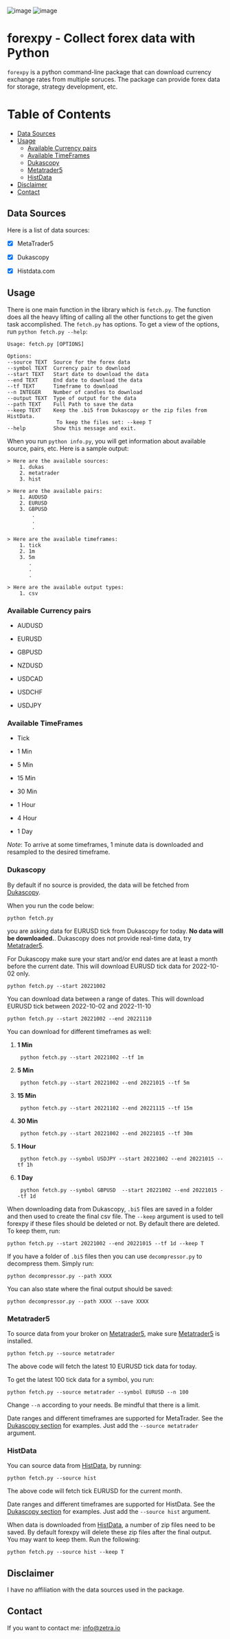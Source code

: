 ![image](https://img.shields.io/pypi/pyversions/tqdm.svg?logo=python&logoColor=white) ![image](https://img.shields.io/pypi/l/tqdm.svg)

# forexpy - Collect forex data with Python

`forexpy` is a python command-line package that can download currency exchange rates from multiple soruces. The
package can provide forex data for storage, strategy development, etc.

Table of Contents
=================

* [Data Sources](#data-sources) 
* [Usage](#usage)
   * [Available Currency pairs](#available-currency-pairs)
   * [Available TimeFrames](available-timeFrames)
   * [Dukascopy](#dukascopy)
   * [Metatrader5](#metatrader5)
   * [HistData](#histdata)
* [Disclaimer](#disclaimer)
* [Contact](#contact)


## Data Sources

Here is a list of data sources:

 - [x] MetaTrader5

 - [x] Dukascopy

 - [x] Histdata.com 



## Usage

There is one main function in the library which is `fetch.py`.  The function does all the heavy lifting of calling all the other functions
to get the given task accomplished. The `fetch.py` has options. To get a view of the options, run `python fetch.py --help`:

    Usage: fetch.py [OPTIONS]

    Options:
    --source TEXT  Source for the forex data
    --symbol TEXT  Currency pair to download
    --start TEXT   Start date to download the data
    --end TEXT     End date to download the data
    --tf TEXT      Timeframe to download
    --n INTEGER    Number of candles to download
    --output TEXT  Type of output for the data
    --path TEXT    Full Path to save the data
    --keep TEXT    Keep the .bi5 from Dukascopy or the zip files from HistData.
                    To keep the files set: --keep T
    --help         Show this message and exit.

When you run `python info.py`, you will get information about available source, pairs, etc. Here is a sample output:

    > Here are the available sources:
        1. dukas
        2. metatrader
        3. hist

    > Here are the available pairs:
        1. AUDUSD
        2. EURUSD
        3. GBPUSD
            .
            .
            .

    > Here are the available timeframes:
        1. tick
        2. 1m
        3. 5m
           .
           .
           . 

    > Here are the available output types:
        1. csv

 ### Available Currency pairs

   - AUDUSD 
  
   - EURUSD 
   
   - GBPUSD 
   
   - NZDUSD 
   
   - USDCAD 
   
   - USDCHF  
   
   - USDJPY

 ### Available TimeFrames 

   - Tick
   
   - 1 Min
   
   - 5 Min
   
   - 15 Min 
   
   - 30 Min 
   
   - 1 Hour 
   
   - 4 Hour 
   
   - 1 Day 

   *Note*: To arrive at some timeframes, 1 minute data is downloaded and resampled to the desired timeframe. 



### Dukascopy

By default if no source is provided, the data will be fetched from [Dukascopy](https://www.dukascopy.com/trading-tools/widgets/quotes/historical_data_feed). 

When you run the code below:

    python fetch.py 

you are asking data for EURUSD tick from Dukascopy for today. **No data will be downloaded.**. Dukascopy does not provide real-time data, try [Metatrader5](#metatrader5).

For Dukascopy make sure your start and/or end dates are at least a month before the current date. This will download EURUSD tick data for 2022-10-02 only. 

    python fetch.py --start 20221002  

You can download data between a range of dates. This will download EURUSD tick between 2022-10-02 and 2022-11-10

    python fetch.py --start 20221002 --end 20221110  

You can download for different timeframes as well:

1. **1 Min**

        python fetch.py --start 20221002 --tf 1m 

2. **5 Min** 

        python fetch.py --start 20221002 --end 20221015 --tf 5m

3. **15 Min** 

        python fetch.py --start 20221102 --end 20221115 --tf 15m

4. **30 Min**

        python fetch.py --start 20221002 --end 20221015 --tf 30m

5. **1 Hour** 

        python fetch.py --symbol USDJPY --start 20221002 --end 20221015 --tf 1h

6. **1 Day** 

        python fetch.py --symbol GBPUSD  --start 20221002 --end 20221015 --tf 1d

When downloading data from Dukascopy, `.bi5` files are saved in a folder and then used to create the final csv file. The `--keep` argument is used to 
tell forexpy if these files should be deleted or not. By default there are deleted. To keep them, run:

    python fetch.py --start 20221002 --end 20221015 --tf 1d --keep T 


If you have a folder of `.bi5` files then you can use `decompressor.py` to decompress them. Simply run:

    python decompressor.py --path XXXX 

You can also state where the final output should be saved:

    python decompressor.py --path XXXX --save XXXX

### Metatrader5

To source data from your broker on [Metatrader5](https://www.metatrader5.com/), make sure [Metatrader5](https://www.metatrader5.com/) is installed. 

    python fetch.py --source metatrader 

The above code will fetch the latest 10 EURUSD tick data for today.

To get the latest 100 tick data for a symbol, you run:

    python fetch.py --source metatrader --symbol EURUSD --n 100

Change `--n` according to your needs. Be mindful that there is a limit. 

Date ranges and different timeframes are supported for MetaTrader. See the [Dukascopy section](#dukascopy) for examples. Just add the `--source metatrader` argument.

### HistData 

You can source data from [HistData](https://www.histdata.com/), by running:

    python fetch.py --source hist 

The above code will fetch tick EURUSD for the current month. 

Date ranges and different timeframes are supported for HistData. See the [Dukascopy section](#dukascopy) for examples. Just add the `--source hist` argument.

When data is downloaded from [HistData](https://www.histdata.com/), a number of zip files need to be saved. By default forexpy will delete these zip files
after the final output. You may want to keep them. Run the following:

    python fetch.py --source hist --keep T

## Disclaimer

I have no affiliation with the data sources used in the package. 

## Contact

If you want to contact me: info@zetra.io



